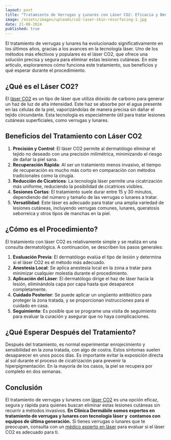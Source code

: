 ```yaml
---
layout: post
title: "Tratamiento de Verrugas y Lunares con Láser CO2: Eficacia y Beneficios"
image: /assets/images/uploads/co2-laser-skin-resurfacing-1.jpg
date: 21-08-2024
published: true
---
```

El tratamiento de verrugas y lunares ha evolucionado significativamente en los últimos años, gracias a los avances en la tecnología láser. Uno de los métodos más efectivos y populares es el láser CO2, que ofrece una solución precisa y segura para eliminar estas lesiones cutáneas. En este artículo, exploraremos cómo funciona este tratamiento, sus beneficios y qué esperar durante el procedimiento.



## ¿Qué es el Láser CO2?

El [láser CO2](https://www.dermabile.es/tratamientos/rejuvenecimiento-facial-youlaser-prime/) es un tipo de láser que utiliza dióxido de carbono para generar un haz de luz de alta intensidad. Este haz se absorbe por el agua presente en las células de la piel, vaporizándolas de manera precisa sin dañar el tejido circundante. Esta tecnología es especialmente útil para tratar lesiones cutáneas superficiales, como verrugas y lunares.



## Beneficios del Tratamiento con Láser CO2

1. **Precisión y Control**: El láser CO2 permite al dermatólogo eliminar el tejido no deseado con una precisión milimétrica, minimizando el riesgo de dañar la piel sana.
2. **Recuperación Rápida**: Al ser un tratamiento menos invasivo, el tiempo de recuperación es mucho más corto en comparación con métodos tradicionales como la cirugía.
3. **Reducción de Cicatrices**: La tecnología láser permite una cicatrización más uniforme, reduciendo la posibilidad de cicatrices visibles.
4. **Sesiones Cortas**: El tratamiento suele durar entre 15 y 30 minutos, dependiendo del número y tamaño de las verrugas o lunares a tratar.
5. **Versatilidad**: Este láser es adecuado para tratar una amplia variedad de lesiones cutáneas, incluyendo verrugas comunes, lunares, queratosis seborreica y otros tipos de manchas en la piel.



## ¿Cómo es el Procedimiento?

El tratamiento con láser CO2 es relativamente simple y se realiza en una consulta dermatológica. A continuación, se describen los pasos generales:

1. **Evaluación Previa**: El dermatólogo evalúa el tipo de lesión y determina si el láser CO2 es el método más adecuado.
2. **Anestesia Local**: Se aplica anestesia local en la zona a tratar para minimizar cualquier molestia durante el procedimiento.
3. **Aplicación del Láser**: El dermatólogo dirige el haz de láser hacia la lesión, eliminándola capa por capa hasta que desaparece completamente.
4. **Cuidado Posterior**: Se puede aplicar un ungüento antibiótico para proteger la zona tratada, y se proporcionan instrucciones para el cuidado en casa.
5. **Seguimiento**: Es posible que se programe una visita de seguimiento para evaluar la curación y asegurar que no haya complicaciones.



## ¿Qué Esperar Después del Tratamiento?

Después del tratamiento, es normal experimentar enrojecimiento y sensibilidad en la zona tratada, con algo de costra. Estos síntomas suelen desaparecer en unos pocos días. Es importante evitar la exposición directa al sol durante el proceso de cicatrización para prevenir la hiperpigmentación. En la mayoría de los casos, la piel se recupera por completo en dos semanas.

## Conclusión

El tratamiento de verrugas y lunares con [láser CO2](https://www.dermabile.es/tratamientos/rejuvenecimiento-facial-youlaser-prime/) es una opción eficaz, segura y rápida para quienes buscan eliminar estas lesiones cutáneas sin recurrir a métodos invasivos. **En Clínica Dermábile somos expertos en tratamiento de verrugas y lunares con tecnología láser y  contamos con equipos de última generación.** Si tienes verrugas o lunares que te preocupan, consulta con un [médico experto en  láser](https://www.dermabile.es/vanessa-martins) para evaluar si el láser CO2 es adecuado para ti.
